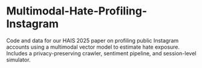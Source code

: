 # Multimodal-Hate-Profiling-Instagram
Code and data for our HAIS 2025 paper on profiling public Instagram accounts using a multimodal vector model to estimate hate exposure. Includes a privacy-preserving crawler, sentiment pipeline, and session-level simulator.
